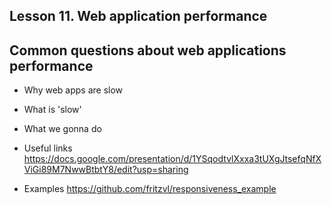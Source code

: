 Lesson 11. Web application performance
------------------

Common questions about web applications performance
---------------
* Why web apps are slow
* What is 'slow'
* What we gonna do


* Useful links
    https://docs.google.com/presentation/d/1YSqodtvlXxxa3tUXgJtsefqNfXViGi89M7NwwBtbtY8/edit?usp=sharing

* Examples
    https://github.com/fritzvl/responsiveness_example




